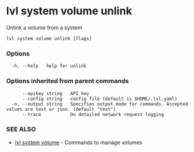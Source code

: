 # lvl system volume unlink

Unlink a volume from a system

```
lvl system volume unlink [flags]
```

### Options

```
  -h, --help   help for unlink
```

### Options inherited from parent commands

```
      --apikey string   API key
      --config string   config file (default is $HOME/.lvl.yaml)
  -o, --output string   Specifies output mode for commands. Accepted values are text or json. (default "text")
      --trace           Do detailed network request logging
```

### SEE ALSO

* [lvl system volume](lvl_system_volume.md)	 - Commands to manage volumes

